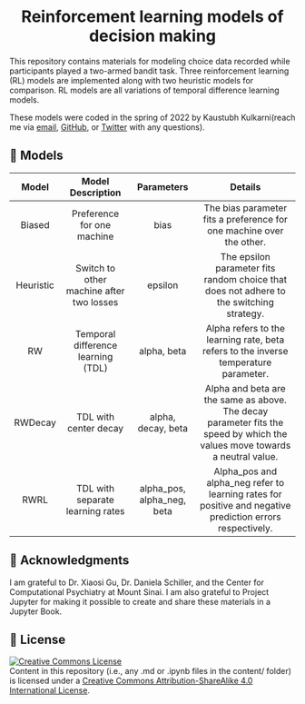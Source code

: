 
<div align="center">

# Reinforcement learning models of decision making

</div>

This repository contains materials for modeling choice data recorded while participants played a two-armed bandit task. Three reinforcement learning (RL) models are implemented along with two heuristic models for comparison. RL models are all variations of temporal difference learning models. 

These models were coded in the spring of 2022 by Kaustubh Kulkarni(reach me via <a target="_blank" rel="noopener noreferrer" href="mailto:kaustubh(dot)kulkarni(at)icahn(dot)mssm(dot)edu">email</a>, <a target="_blank" rel="noopener noreferrer" href="https://github.com/kulkarnik">GitHub</a>, or <a target="_blank" rel="noopener noreferrer" href="https://twitter.com/krkulkarni_">Twitter</a> with any questions).

## 🧮 Models
| **Model** |           **Model Description**          |       **Parameters**       |                                                         **Details**                                                        |
|:---------:|:----------------------------------------:|:--------------------------:|:--------------------------------------------------------------------------------------------------------------------------:|
|   Biased  | Preference for one machine               |            bias            | The bias parameter fits a preference for one machine over the other.                                                       |
| Heuristic | Switch to other machine after two losses |           epsilon          | The epsilon parameter fits random choice that does not adhere to the switching strategy.                                   |
|     RW    | Temporal difference learning (TDL)       |         alpha, beta        | Alpha refers to the learning rate, beta refers to the inverse temperature parameter.                                       |
|  RWDecay  | TDL with center decay                    |     alpha, decay, beta     | Alpha and beta are the same as above. The decay parameter fits the speed by which the values move towards a neutral value. |
|    RWRL   | TDL with separate learning rates         | alpha_pos, alpha_neg, beta | Alpha_pos and alpha_neg refer to learning rates for positive and negative prediction errors respectively.                  |

## 🙏 Acknowledgments
I am grateful to Dr. Xiaosi Gu, Dr. Daniela Schiller, and the Center for Computational Psychiatry at Mount Sinai. I am also grateful to Project Jupyter for making it possible to create and share these materials in a Jupyter Book.

## 🎫 License
<a rel="license" target="_blank" rel="noopener noreferrer" href="http://creativecommons.org/licenses/by-sa/4.0/"><img alt="Creative Commons License" style="border-width:0" src="https://i.creativecommons.org/l/by-sa/4.0/88x31.png" /></a><br />
Content in this repository (i.e., any .md or .ipynb files in the content/ folder) is licensed under a <a rel="license" target="_blank" rel="noopener noreferrer" href="http://creativecommons.org/licenses/by-sa/4.0/">Creative Commons Attribution-ShareAlike 4.0 International License</a>.
